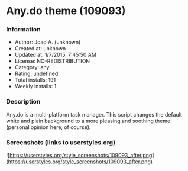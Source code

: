 # Any.do theme (109093)

### Information
- Author: Joao A. (unknown)
- Created at: unknown
- Updated at: 1/7/2015, 7:45:50 AM
- License: NO-REDISTRIBUTION
- Category: any
- Rating: undefined
- Total installs: 191
- Weekly installs: 1


### Description
Any.do is a multi-platform task manager. This script changes the default white and plain background to a more pleasing and soothing theme (personal opinion here, of course).


### Screenshots (links to userstyles.org)
![https://userstyles.org/style_screenshots/109093_after.png](https://userstyles.org/style_screenshots/109093_after.png)


